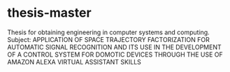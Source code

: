 # thesis-master
Thesis for obtaining engineering in computer systems and computing.  Subject: APPLICATION OF SPACE TRAJECTORY FACTORIZATION FOR AUTOMATIC SIGNAL RECOGNITION AND ITS USE IN THE DEVELOPMENT OF A CONTROL SYSTEM FOR DOMOTIC DEVICES THROUGH THE USE OF AMAZON ALEXA VIRTUAL ASSISTANT SKILLS 
